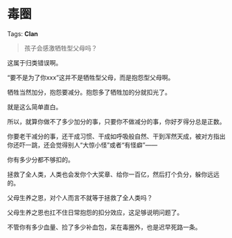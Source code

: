# 毒圈

Tags: **Clan**

> 孩子会感激牺牲型父母吗？



这属于归类错误啊。

“要不是为了你xxx”这并不是牺牲型父母，而是抱怨型父母啊。

牺牲当然加分，抱怨要减分。抱怨多了牺牲加的分就扣光了。

就是这么简单直白。

所以，就算你做不了多少加分的事，只要你不做减分的事，你好歹得分总是正数。

你要老干减分的事，还干成习惯、干成如呼吸般自然、干到浑然天成，被对方指出你还吓一跳，还会觉得别人“大惊小怪”或者“有怪癖”——

你有多少分都不够扣的。

拯救了全人类，人类也会发你个大奖章、给你一百亿，然后打个负分，躲你远远的。

父母生养之恩，对个人而言不就等于拯救了全人类吗？

父母生养之恩也扛不住日常抱怨的扣分效应，这足够说明问题了。

不管你有多少血量、捡了多少补血包，呆在毒圈外，也是迟早死路一条。



